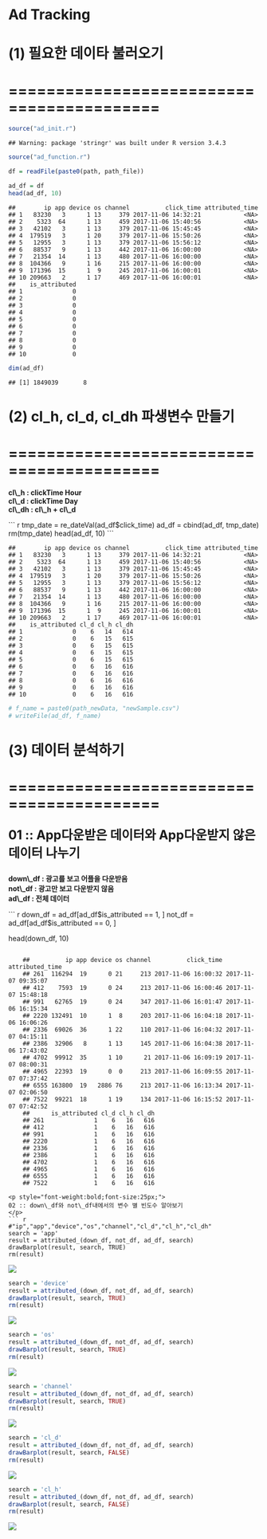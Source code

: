 Ad Tracking
================

(1) 필요한 데이타 불러오기
==========================

==========================================
==========================================

``` r
source("ad_init.r")
```

    ## Warning: package 'stringr' was built under R version 3.4.3

``` r
source("ad_function.r")

df = readFile(paste0(path, path_file))
```

``` r
ad_df = df
head(ad_df, 10)
```

    ##        ip app device os channel          click_time attributed_time
    ## 1   83230   3      1 13     379 2017-11-06 14:32:21            <NA>
    ## 2    5323  64      1 13     459 2017-11-06 15:40:56            <NA>
    ## 3   42102   3      1 13     379 2017-11-06 15:45:45            <NA>
    ## 4  179519   3      1 20     379 2017-11-06 15:50:26            <NA>
    ## 5   12955   3      1 13     379 2017-11-06 15:56:12            <NA>
    ## 6   88537   9      1 13     442 2017-11-06 16:00:00            <NA>
    ## 7   21354  14      1 13     480 2017-11-06 16:00:00            <NA>
    ## 8  104366   9      1 16     215 2017-11-06 16:00:00            <NA>
    ## 9  171396  15      1  9     245 2017-11-06 16:00:01            <NA>
    ## 10 209663   2      1 17     469 2017-11-06 16:00:01            <NA>
    ##    is_attributed
    ## 1              0
    ## 2              0
    ## 3              0
    ## 4              0
    ## 5              0
    ## 6              0
    ## 7              0
    ## 8              0
    ## 9              0
    ## 10             0

``` r
dim(ad_df)
```

    ## [1] 1849039       8

(2) cl\_h, cl\_d, cl\_dh 파생변수 만들기
========================================

==========================================
==========================================

<p style="font-weight:bold;">
cl\_h : clickTime Hour<br /> cl\_d : clickTime Day<br /> cl\_dh : cl\_h + cl\_d<br />
</p>
``` r
tmp_date = re_dateVal(ad_df$click_time)
ad_df = cbind(ad_df, tmp_date)
rm(tmp_date)
head(ad_df, 10)
```

    ##        ip app device os channel          click_time attributed_time
    ## 1   83230   3      1 13     379 2017-11-06 14:32:21            <NA>
    ## 2    5323  64      1 13     459 2017-11-06 15:40:56            <NA>
    ## 3   42102   3      1 13     379 2017-11-06 15:45:45            <NA>
    ## 4  179519   3      1 20     379 2017-11-06 15:50:26            <NA>
    ## 5   12955   3      1 13     379 2017-11-06 15:56:12            <NA>
    ## 6   88537   9      1 13     442 2017-11-06 16:00:00            <NA>
    ## 7   21354  14      1 13     480 2017-11-06 16:00:00            <NA>
    ## 8  104366   9      1 16     215 2017-11-06 16:00:00            <NA>
    ## 9  171396  15      1  9     245 2017-11-06 16:00:01            <NA>
    ## 10 209663   2      1 17     469 2017-11-06 16:00:01            <NA>
    ##    is_attributed cl_d cl_h cl_dh
    ## 1              0    6   14   614
    ## 2              0    6   15   615
    ## 3              0    6   15   615
    ## 4              0    6   15   615
    ## 5              0    6   15   615
    ## 6              0    6   16   616
    ## 7              0    6   16   616
    ## 8              0    6   16   616
    ## 9              0    6   16   616
    ## 10             0    6   16   616

``` r
# f_name = paste0(path_newData, "newSample.csv")
# writeFile(ad_df, f_name)
```

(3) 데이터 분석하기
===================

==========================================
==========================================

<p style="font-weight:bold;font-size:25px;">
01 :: App다운받은 데이터와 App다운받지 않은 데이터 나누기<br/>
</p>
<p style="font-weight:bold;">
down\_df : 광고를 보고 어플을 다운받음<br/> not\_df : 광고만 보고 다운받지 않음<br/> ad\_df : 전체 데이터<br/>
</p>
``` r
down_df = ad_df[ad_df$is_attributed == 1, ]
not_df = ad_df[ad_df$is_attributed == 0, ]

head(down_df, 10)
```

    ##          ip app device os channel          click_time     attributed_time
    ## 261  116294  19      0 21     213 2017-11-06 16:00:32 2017-11-07 09:35:07
    ## 412    7593  19      0 24     213 2017-11-06 16:00:46 2017-11-07 15:48:18
    ## 991   62765  19      0 24     347 2017-11-06 16:01:47 2017-11-06 16:15:34
    ## 2220 132491  10      1  8     203 2017-11-06 16:04:18 2017-11-06 16:06:26
    ## 2336  69026  36      1 22     110 2017-11-06 16:04:32 2017-11-07 04:15:11
    ## 2386  32906   8      1 13     145 2017-11-06 16:04:38 2017-11-06 17:43:02
    ## 4702  99912  35      1 10      21 2017-11-06 16:09:19 2017-11-07 08:00:31
    ## 4965  22393  19      0  0     213 2017-11-06 16:09:55 2017-11-07 07:37:42
    ## 6555 163800  19   2886 76     213 2017-11-06 16:13:34 2017-11-07 02:06:50
    ## 7522  99221  18      1 19     134 2017-11-06 16:15:52 2017-11-07 07:42:52
    ##      is_attributed cl_d cl_h cl_dh
    ## 261              1    6   16   616
    ## 412              1    6   16   616
    ## 991              1    6   16   616
    ## 2220             1    6   16   616
    ## 2336             1    6   16   616
    ## 2386             1    6   16   616
    ## 4702             1    6   16   616
    ## 4965             1    6   16   616
    ## 6555             1    6   16   616
    ## 7522             1    6   16   616

<p style="font-weight:bold;font-size:25px;">
02 :: down\_df와 not\_df내에서의 변수 별 빈도수 알아보기
</p>
``` r
#"ip","app","device","os","channel","cl_d","cl_h","cl_dh"  
search = 'app'
result = attributed_(down_df, not_df, ad_df, search)
drawBarplot(result, search, TRUE)
rm(result)
```

![](01_ad_down_RT_Github_files/figure-markdown_github/unnamed-chunk-6-1.png)

``` r
search = 'device'
result = attributed_(down_df, not_df, ad_df, search)
drawBarplot(result, search, TRUE)
rm(result)
```

![](01_ad_down_RT_Github_files/figure-markdown_github/unnamed-chunk-7-1.png)

``` r
search = 'os'
result = attributed_(down_df, not_df, ad_df, search)
drawBarplot(result, search, TRUE)
rm(result)
```

![](01_ad_down_RT_Github_files/figure-markdown_github/unnamed-chunk-8-1.png)

``` r
search = 'channel'
result = attributed_(down_df, not_df, ad_df, search)
drawBarplot(result, search, TRUE)
rm(result)
```

![](01_ad_down_RT_Github_files/figure-markdown_github/unnamed-chunk-9-1.png)

``` r
search = 'cl_d'
result = attributed_(down_df, not_df, ad_df, search)
drawBarplot(result, search, FALSE)
rm(result)
```

![](01_ad_down_RT_Github_files/figure-markdown_github/unnamed-chunk-10-1.png)

``` r
search = 'cl_h'
result = attributed_(down_df, not_df, ad_df, search)
drawBarplot(result, search, FALSE)
rm(result)
```

![](01_ad_down_RT_Github_files/figure-markdown_github/unnamed-chunk-11-1.png)
